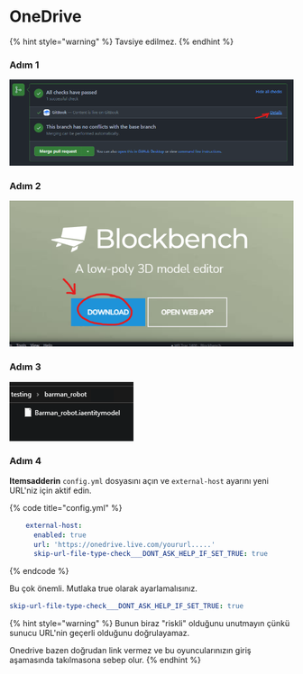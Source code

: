# OneDrive

{% hint style="warning" %}
Tavsiye edilmez.
{% endhint %}

### Adım 1

![](<../../.gitbook/assets/image (166).png>)

### Adım 2

![](<../../.gitbook/assets/image (81).png>)

### Adım 3

![](<../../.gitbook/assets/image (182).png>)

### Adım 4

**Itemsadderin** `config.yml` dosyasını açın ve `external-host` ayarını yeni URL'niz için aktif edin.

{% code title="config.yml" %}
```yaml
    external-host:
      enabled: true
      url: 'https://onedrive.live.com/yoururl.....'
      skip-url-file-type-check___DONT_ASK_HELP_IF_SET_TRUE: true
```
{% endcode %}

Bu çok önemli. Mutlaka true olarak ayarlamalısınız.

```yaml
skip-url-file-type-check___DONT_ASK_HELP_IF_SET_TRUE: true
```

{% hint style="warning" %}
Bunun biraz "riskli" olduğunu unutmayın çünkü sunucu URL'nin geçerli olduğunu doğrulayamaz.

Onedrive bazen doğrudan link vermez ve bu oyuncularınızın giriş aşamasında takılmasona sebep olur. 
{% endhint %}

